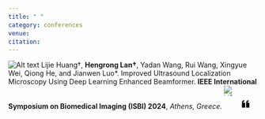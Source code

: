```yaml
---
title: " "
category: conferences
venue:
citation:
---
```


<img src="../images/conference.png" alt="Alt text" width="20" height="20"> Lijie Huang†, **Hengrong Lan†**, Yadan Wang, Rui Wang, Xingyue Wei, Qiong He, and Jianwen Luo*. Improved Ultrasound Localization Microscopy Using Deep Learning Enhanced Beamformer. **IEEE International Symposium on Biomedical Imaging (ISBI) 2024**, _Athens, Greece_.
<a href="https://ieeexplore.ieee.org/abstract/document/10635497" target="_blank">
  <img src="../images/PDF.png" alt="URL" width="20" height="20" style="display: inline-block; margin-right: 10px;"></a>
<a href="https://scholar.googleusercontent.com/scholar.bib?q=info:ooapwyPMCGMJ:scholar.google.com/&output=citation&scisdr=ClGdMzbfEIvW5r7K2R8:AFWwaeYAAAAAZwvMwR-kvOA7uBQbk9ApB0hyDEc&scisig=AFWwaeYAAAAAZwvMwZwksllxpwn9k8wWdRd6pns&scisf=4&ct=citation&cd=-1&hl=zh-CN" target="_blank">
<img src="../images/cite.png" alt="Cite" width="20" height="20" style="display: inline-block; margin-right: 10px;"></a>

